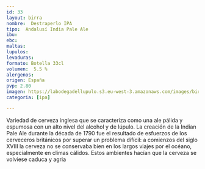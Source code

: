 ```yaml
---
id: 33
layout: birra
nombre:  Destraperlo IPA
tipo:  Andalusí India Pale Ale
ibu: 
ebc:
maltas: 
lupulos: 
levaduras: 
formato: Botella 33cl
volumen:  5.5 %
alergenos: 
origen: España
pvp: 2.80
imagen: https://labodegadellupulo.s3.eu-west-3.amazonaws.com/images/birras/ipa.jpg
categoria: [ipa]

---
```

Variedad de cerveza inglesa que se caracteriza como una ale pálida y espumosa con un alto nivel del alcohol y de lúpulo. La creación de la Indian Pale Ale durante la década de 1790 fue el resultado de esfuerzos de los cerveceros británicos por superar un problema difícil: a comienzos del siglo XVIII la cerveza no se conservaba bien en los largos viajes por el océano, especialmente en climas cálidos. Estos ambientes hacían que la cerveza se volviese caduca y agria









